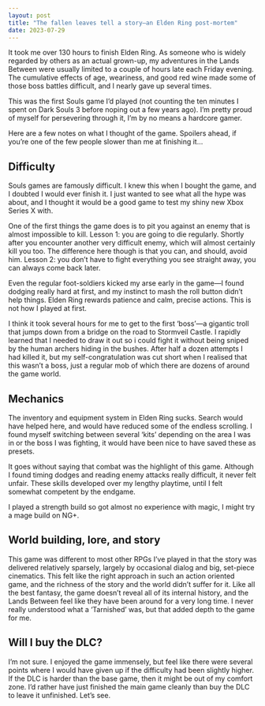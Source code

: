 ```yaml
---
layout: post
title: "The fallen leaves tell a story—an Elden Ring post-mortem"
date: 2023-07-29
---
```

It took me over 130 hours to finish Elden Ring. As someone who is widely regarded by others as an actual grown-up, my adventures in the Lands Between were usually limited to a couple of hours late each Friday evening. The cumulative effects of age, weariness, and good red wine made some of those boss battles difficult, and I nearly gave up several times. 

This was the first Souls game I’d played (not counting the ten minutes I spent on Dark Souls 3 before noping out a few years ago). I’m pretty proud of myself for persevering through it, I’m by no means a hardcore gamer.

Here are a few notes on what I thought of the game. Spoilers ahead, if you’re one of the few people slower than me at finishing it…

## Difficulty

Souls games are famously difficult. I knew this when I bought the game, and I doubted I would ever finish it. I just wanted to see what all the hype was about, and I thought it would be a good game to test my shiny new Xbox Series X with.

One of the first things the game does is to pit you against an enemy that is almost impossible to kill. Lesson 1: you are going to die regularly. Shortly after you encounter another very difficult enemy, which will almost certainly kill you too. The difference here though is that you can, and should, avoid him. Lesson 2: you don’t have to fight everything you see straight away, you can always come back later.

Even the regular foot-soldiers kicked my arse early in the game—I found dodging really hard at first, and my instinct to mash the roll button didn’t help things. Elden Ring rewards patience and calm, precise actions. This is not how I played at first.

I think it took several hours for me to get to the first ‘boss’—a gigantic troll that jumps down from a bridge on the road to Stormveil Castle. I rapidly learned that I needed to draw it out so i could fight it without being sniped by the human archers hiding in the bushes. After half a dozen attempts I had killed it, but my self-congratulation was cut short when I realised that this wasn’t a boss, just a regular mob of which there are dozens of around the game world.

## Mechanics

The inventory and equipment system in Elden Ring sucks. Search would have helped here, and would have reduced some of the endless scrolling. I found myself switching between several ‘kits’ depending on the area I was in or the boss I was fighting, it would have been nice to have saved these as presets.

It goes without saying that combat was the highlight of this game. Although I found timing dodges and reading enemy attacks really difficult, it never felt unfair. These skills developed over my lengthy playtime, until I felt somewhat competent by the endgame. 

I played a strength build so got almost no experience with magic, I might try a mage build on NG+.

## World building, lore, and story

This game was different to most other RPGs I’ve played in that the story was delivered relatively sparsely, largely by occasional dialog and big, set-piece cinematics. This felt like the right approach in such an action oriented game, and the richness of the story and the world didn’t suffer for it. Like all the best fantasy, the game doesn’t reveal all of its internal history, and the Lands Between feel like they have been around for a very long time. I never really understood what a ‘Tarnished’ was, but that added depth to the game for me.

## Will I buy the DLC?

I’m not sure. I enjoyed the game immensely, but feel like there were several points where I would have given up if the difficulty had been slightly higher. If the DLC is harder than the base game, then it might be out of my comfort zone. I’d rather have just finished the main game cleanly than buy the DLC to leave it unfinished. Let’s see.